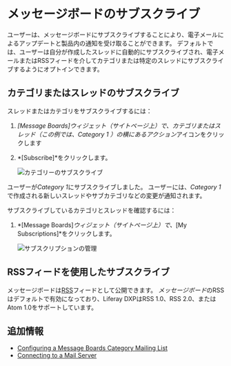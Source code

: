 # メッセージボードのサブスクライブ

ユーザーは、メッセージボードにサブスクライブすることにより、電子メールによるアップデートと製品内の通知を受け取ることができます。 デフォルトでは、ユーザーは自分が作成したスレッドに自動的にサブスクライブされ、電子メールまたはRSSフィードを介してカテゴリまたは特定のスレッドにサブスクライブするようにオプトインできます。

## カテゴリまたはスレッドのサブスクライブ

スレッドまたはカテゴリをサブスクライブするには：

1.  *[Message Boards]*ウィジェット（サイトページ上）で、カテゴリまたはスレッド（この例では、*Category 1* ）の横にある*アクション*アイコンをクリックします

2.  *[Subscribe]*をクリックします。

    ![カテゴリーのサブスクライブ](./subscribing-to-a-message-board/images/01.png)

ユーザーが*Category 1*にサブスクライブしました。 ユーザーには、*Category 1*で作成される新しいスレッドやサブカテゴリなどの変更が通知されます。

サブスクライブしているカテゴリとスレッドを確認するには：

1.  *[Message Boards]*ウィジェット（サイトページ上）で、*[My Subscriptions]*をクリックします。

    ![サブスクリプションの管理](./subscribing-to-a-message-board/images/03.png)

## RSSフィードを使用したサブスクライブ

メッセージボードは[RSS](https://en.wikipedia.org/wiki/RSS)フィードとして公開できます。 *メッセージボード*のRSSはデフォルトで有効になっており、Liferay DXPはRSS 1.0、RSS 2.0、またはAtom 1.0をサポートしています。

## 追加情報

  - [Configuring a Message Boards Category Mailing List](./configuring-a-message-boards-category-mailing-list.md)
  - [Connecting to a Mail Server](../../../installation-and-upgrades/setting-up-liferay-dxp/connecting-to-a-mail-server.md)
